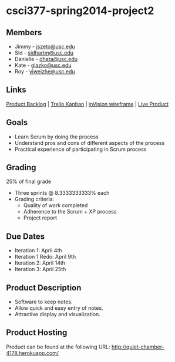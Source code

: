 csci377-spring2014-project2
===========================

## Members ##

+ Jimmy - jszeto@usc.edu
+ Sid - sidhartm@usc.edu
+ Danielle - dhata@usc.edu
+ Kate - glazko@usc.edu
+ Roy - yiweizhe@usc.edu

## Links ##

[Product Backlog](https://docs.google.com/document/d/1_ySO7h_wbABCHpxgdNZS7vtZsN9u_AS0oIilcBiyxBs/edit) | 
[Trello Kanban](https://trello.com/b/9w58pjY7/project2) | [inVision wireframe](http://invis.io/EKR3TMFV) | [Live Product](http://quiet-chamber-4178.herokuapp.com/)


## Goals ##

+ Learn Scrum by doing the process 
+ Understand pros and cons of different aspects of the process 
+ Practical experience of participating in Scrum process


## Grading ##

25% of final grade 
- Three sprints @ 8.3333333333% each 
- Grading criteria: 
  + Quality of work completed 
  + Adherence to the Scrum + XP process 
  + Project report 


## Due Dates ##

- Iteration 1: April 4th 
- Iteration 1 Redo: April 9th 
- Iteration 2: April 14th 
- Iteration 3: April 25th 


## Product Description ##

- Software to keep notes.
- Allow quick and easy entry of notes.
- Attractive display and visualization. 

## Product Hosting ##
Product can be found at the following URL: http://quiet-chamber-4178.herokuapp.com/
